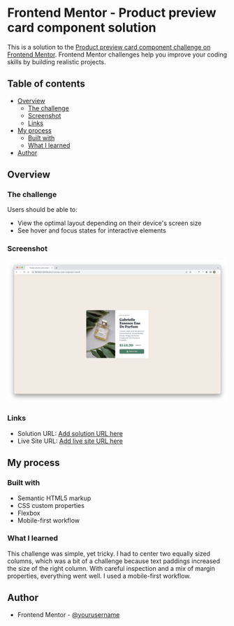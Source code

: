 # Frontend Mentor - Product preview card component solution

This is a solution to the [Product preview card component challenge on Frontend Mentor](https://www.frontendmentor.io/challenges/product-preview-card-component-GO7UmttRfa). Frontend Mentor challenges help you improve your coding skills by building realistic projects.

## Table of contents

- [Overview](#overview)
  - [The challenge](#the-challenge)
  - [Screenshot](#screenshot)
  - [Links](#links)
- [My process](#my-process)
  - [Built with](#built-with)
  - [What I learned](#what-i-learned)
- [Author](#author)

## Overview

### The challenge

Users should be able to:

- View the optimal layout depending on their device's screen size
- See hover and focus states for interactive elements

### Screenshot

![](./screenshot.png)

### Links

- Solution URL: [Add solution URL here](https://github.com/mlbudda/portfolio/tree/master/product-preview-card-component-main)
- Live Site URL: [Add live site URL here](https://mlbudda.github.io/portfolio/product-preview-card-component-main)

## My process

### Built with

- Semantic HTML5 markup
- CSS custom properties
- Flexbox
- Mobile-first workflow

### What I learned

This challenge was simple, yet tricky. I had to center two equally sized columns, which was a bit of a challenge because text paddings increased the size of the right column. With careful inspection and a mix of margin properties, everything went well. I used a mobile-first workflow.

## Author

- Frontend Mentor - [@yourusername](https://www.frontendmentor.io/profile/mlbudda)
